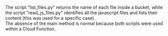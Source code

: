 The script "list_files.py" returns the name of each file inside a bucket, while the script "read_js_files.py" identifies all the javascript files and lists their content (this was used for a specific case).<br>
The absence of the main method is normal because both scripts were used within a Cloud Function.
